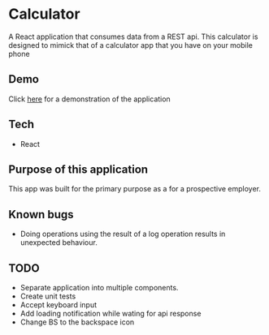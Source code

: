 # Calculator

A React application that consumes data from a REST api. This calculator is designed to mimick that of a calculator app that you have on your mobile phone

## Demo
Click [here](https://pleavitt.github.io/calculator/) for a demonstration of the application

## Tech
* React

## Purpose of this application

This app was built for the primary purpose as a for a prospective employer.

## Known bugs

- Doing operations using the result of a log operation results in unexpected behaviour.

## TODO
- Separate application into multiple components.
- Create unit tests
- Accept keyboard input
- Add loading notification while wating for api response
- Change BS to the backspace icon
